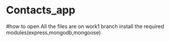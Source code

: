 # Contacts_app
#how to open
All the files are on work1 branch
install the required modules(express,mongodb,mongoose)

